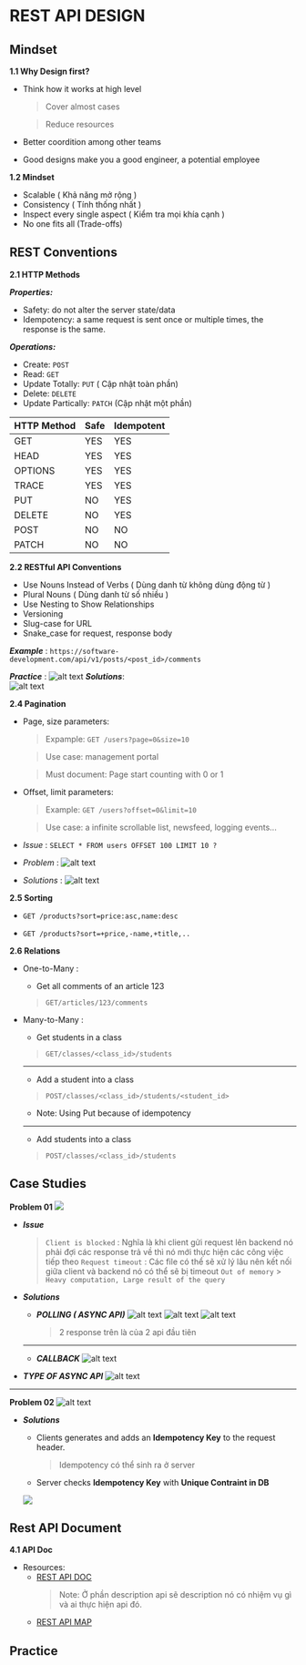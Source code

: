 # REST API DESIGN

## Mindset

**1.1 Why Design first?**

- Think how it works at high level

  > Cover almost cases

  > Reduce resources

- Better coordition among other teams
- Good designs make you a good engineer, a potential employee

**1.2 Mindset**

- Scalable ( Khả năng mở rộng )
- Consistency ( Tính thống nhất )
- Inspect every single aspect ( Kiểm tra mọi khía cạnh )
- No one fits all (Trade-offs)

## REST Conventions

**2.1 HTTP Methods**

**_Properties:_**

- Safety: do not alter the server state/data
- Idempotency: a same request is sent once or multiple times, the response is the same.

**_Operations:_**

- Create: `POST`
- Read: `GET`
- Update Totally: `PUT` ( Cập nhật toàn phần)
- Delete: `DELETE`
- Update Partically: `PATCH` (Cập nhật một phần)

| HTTP Method | Safe | Idempotent |
| :---------- | :--- | :--------- |
| GET         | YES  | YES        |
| HEAD        | YES  | YES        |
| OPTIONS     | YES  | YES        |
| TRACE       | YES  | YES        |
| PUT         | NO   | YES        |
| DELETE      | NO   | YES        |
| POST        | NO   | NO         |
| PATCH       | NO   | NO         |

**2.2 RESTful API Conventions**

- Use Nouns Instead of Verbs ( Dùng danh từ không dùng động từ )
- Plural Nouns ( Dùng danh từ số nhiều )
- Use Nesting to Show Relationships
- Versioning
- Slug-case for URL
- Snake_case for request, response body

**_Example_** : `https://software-development.com/api/v1/posts/<post_id>/comments`

**_Practice_** :
![alt text](image.png)
**_Solutions_**:<br>
![alt text](image-1.png)

**2.4 Pagination**

- Page, size parameters:

  > Expample: `GET /users?page=0&size=10`

  > Use case: management portal

  > Must document: Page start counting with 0 or 1

- Offset, limit parameters:

  > Example: `GET /users?offset=0&limit=10`

  > Use case: a infinite scrollable list, newsfeed, logging events...

- _Issue_ : `SELECT * FROM users OFFSET 100 LIMIT 10 ?`

- _Problem_ :
  ![alt text](image-2.png)

- _Solutions_ :
  ![alt text](image-3.png)

**2.5 Sorting**

- `GET /products?sort=price:asc,name:desc`

- `GET /products?sort=+price,-name,+title,..`

**2.6 Relations**

- One-to-Many :

  - Get all comments of an article 123

  > `GET/articles/123/comments`

- Many-to-Many :

  - Get students in a class

  > `GET/classes/<class_id>/students`

  ***

  - Add a student into a class

  > `POST/classes/<class_id>/students/<student_id>`

  - Note: Using Put because of idempotency

  ***

  - Add students into a class

  > `POST/classes/<class_id>/students`

## Case Studies

**Problem 01**
![](image-4.png)

- **_Issue_**

  > `Client is blocked` : Nghĩa là khi client gửi request lên backend nó phải đợi các response trả về thì nó mới thực hiện các công việc tiếp theo
  > `Request timeout` : Các file có thể sẽ xử lý lâu nên kết nối giữa client và backend nó có thể sẽ bị timeout
  > `Out of memory` > `Heavy computation, Large result of the query`

- **_Solutions_**

  - **_POLLING ( ASYNC API)_**
    ![alt text](image-5.png)
    ![alt text](image-6.png)
    ![alt text](image-8.png)

    > 2 response trên là của 2 api đầu tiên

  ***

  - **_CALLBACK_**
    ![alt text](image-7.png)

- **_TYPE OF ASYNC API_**
  ![alt text](image-9.png)

---

**Problem 02**
![alt text](image-10.png)

- **_Solutions_**

  - Clients generates and adds an **Idempotency Key** to the request header.
    > Idempotency có thể sinh ra ở server
  - Server checks **Idempotency Key** with **Unique Contraint in DB**

  ![](image-11.png)

## Rest API Document

**4.1 API Doc**

- Resources:
  - [REST API DOC](https://docs.google.com/document/d/1hrxXSy2te4D37CL_jrN68u6lS-Errnq7Stk9CeDXnTs/edit)
    > Note: Ở phần description api sẽ description nó có nhiệm vụ gì và ai thực hiện api đó.
  - [REST API MAP](https://docs.google.com/spreadsheets/d/1e6O9mRXYjy2oMGDv8PepC5ASKy3qv8XnIucK4r8NUIo/edit?gid=0#gid=0)

## Practice
